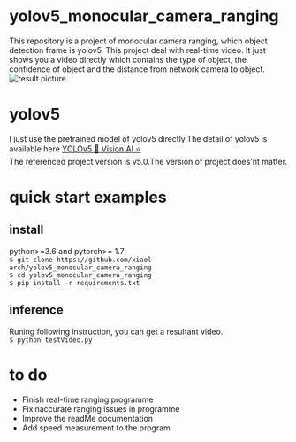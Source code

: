 # yolov5_monocular_camera_ranging
This repository is a project of monocular camera ranging, which object detection frame is yolov5. 
This project deal with real-time video. It just shows you a video directly which contains the type of object, the confidence of object and the distance from network camera to object. <br>
![result picture](https://github.com/xiaol-arch/yolov5_monocular_camera_ranging/blob/main/article_pic/01.jpg)
# yolov5
I just use the pretrained model of yolov5 directly.The detail of yolov5 is available here [YOLOv5 🚀 Vision AI ⭐](https://github.com/ultralytics/yolov5)   
The referenced project version is v5.0.The version of project does'nt matter. 
# quick start examples
## install
python>=3.6 and pytorch>= 1.7:   
`$ git clone https://github.com/xiaol-arch/yolov5_monocular_camera_ranging`<br>
`$ cd yolov5_monocular_camera_ranging`<br>
`$ pip install -r requirements.txt`   
## inference   
Runing following instruction, you can get a resultant video.<br>
`$ python testVideo.py`
#  to do 
+ Finish real-time ranging programme
+ Fixinaccurate ranging issues in programme
+ Improve the readMe documentation
+ Add speed measurement to the program

